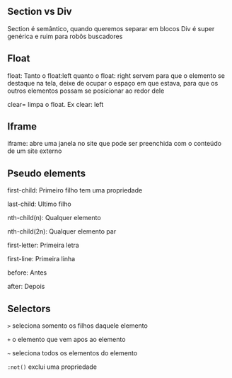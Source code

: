 ## Section vs Div

Section é semântico, quando queremos separar em blocos
Div é super genérica e ruim para robôs buscadores

## Float

float: Tanto o float:left quanto o float: right servem para que o elemento se destaque na tela, deixe de ocupar o espaço em que estava, para que os outros elementos possam se posicionar ao redor dele

clear= limpa o float. Ex clear: left


## Iframe

iframe: abre uma janela no site que pode ser preenchida com o conteúdo de um site externo

## Pseudo elements

first-child: Primeiro filho tem uma propriedade

last-child: Ultimo filho

nth-child(n): Qualquer elemento

nth-child(2n): Qualquer elemento par

first-letter: Primeira letra

first-line: Primeira linha

before: Antes

after: Depois

## Selectors

``>`` seleciona somento os filhos daquele elemento

``+`` o elemento que vem apos ao elemento

``~`` seleciona todos os elementos do elemento

``:not()`` exclui uma propriedade